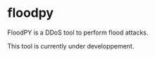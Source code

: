 # floodpy
FloodPY is a DDoS tool to perform flood attacks.

This tool is currently under developpement.
